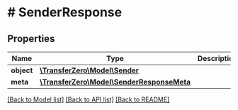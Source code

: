 # # SenderResponse

## Properties

Name | Type | Description | Notes
------------ | ------------- | ------------- | -------------
**object** | [**\TransferZero\Model\Sender**](Sender.md) |  | [optional] 
**meta** | [**\TransferZero\Model\SenderResponseMeta**](SenderResponseMeta.md) |  | [optional] 

[[Back to Model list]](../../README.md#documentation-for-models) [[Back to API list]](../../README.md#documentation-for-api-endpoints) [[Back to README]](../../README.md)


